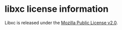 # libxc license information

Libxc is released under the 
[Mozilla Public License v2.0](https://www.mozilla.org/en-US/MPL/2.0/).
